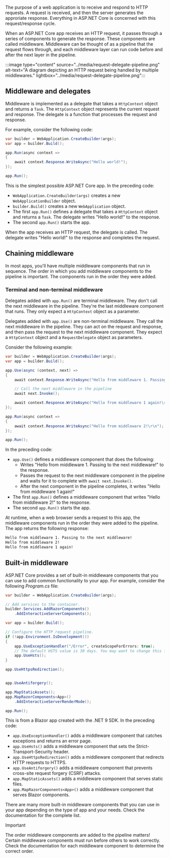 The purpose of a web application is to receive and respond to HTTP requests. A request is received, and then the server generates the approriate response. Everything in ASP.NET Core is concerned with this request/response cycle.

When an ASP.NET Core app receives an HTTP request, it passes through a series of components to generate the response. These components are called middleware.  Middleware can be thought of as a pipeline that the request flows through, and each middleware layer can run code before and after the next layer in the pipeline.

:::image type="content" source="../media/request-delegate-pipeline.png" alt-text="A diagram depicting an HTTP request being handled by multiple middlewares."  lightbox="../media/request-delegate-pipeline.png":::

## Middleware and delegates

Middleware is implemented as a delegate that takes a `HttpContext` object and returns a `Task`. The `HttpContext` object represents the current request and response. The delegate is a function that processes the request and response.

For example, consider the following code:

```csharp
var builder = WebApplication.CreateBuilder(args);
var app = builder.Build();

app.Run(async context =>
{
    await context.Response.WriteAsync("Hello world!");
});

app.Run();
```

This is the simplest possible ASP.NET Core app. In the preceding code:

- `WebApplication.CreateBuilder(args)` creates a new `WebApplicationBuilder` object.
- `builder.Build()` creates a new `WebApplication` object.
- The first `app.Run()` defines a delegate that takes a `HttpContext` object and returns a `Task`. The delegate writes "Hello world!" to the response.
- The second `app.Run()` starts the app.

When the app receives an HTTP request, the delegate is called. The delegate writes "Hello world!" to the response and completes the request.

## Chaining middleware

In most apps, you'll have multiple middleware components that run in sequence. The order in which you add middleware components to the pipeline is important. The components run in the order they were added.

### Terminal and non-terminal middleware

Delegates added with `app.Run()` are terminal middleware. They don't call the next middleware in the pipeline. They're the last middleware component that runs. They only expect a `HttpContext` object as a parameter.

Delegates added with `app.Use()` are non-terminal middleware. They call the next middleware in the pipeline. They can act on the request and response, and then pass the request to the next middleware component. They expect a `HttpContext` object and a `RequestDelegate` object as parameters.

Consider the following example:

```csharp
var builder = WebApplication.CreateBuilder(args);
var app = builder.Build();

app.Use(async (context, next) =>
{
    await context.Response.WriteAsync("Hello from middleware 1. Passing to the next middleware!\r\n");

    // Call the next middleware in the pipeline
    await next.Invoke();

    await context.Response.WriteAsync("Hello from middleware 1 again!\r\n");
});

app.Run(async context =>
{
    await context.Response.WriteAsync("Hello from middleware 2!\r\n");
});

app.Run();
```

In the preceding code:

- `app.Use()` defines a middleware component that does the following:
    - Writes "Hello from middleware 1. Passing to the next middleware!" to the response.
    - Passes the request to the next middleware component in the pipeline and waits for it to complete with `await next.Invoke()`.
    - After the next component in the pipeline completes, it writes "Hello from middleware 1 again!"
- The first `app.Run()` defines a middleware component that writes "Hello from middleware 2!" to the response.
- The second `app.Run()` starts the app.

At runtime, when a web browser sends a request to this app, the middleware components run in the order they were added to the pipeline. The app returns the following response:

```md
Hello from middleware 1. Passing to the next middleware!
Hello from middleware 2!
Hello from middleware 1 again!
```

## Built-in middleware

ASP.NET Core provides a set of built-in middleware components that you can use to add common functionality to your app. For example, consider the following *Program.cs* file:

```csharp
var builder = WebApplication.CreateBuilder(args);

// Add services to the container.
builder.Services.AddRazorComponents()
    .AddInteractiveServerComponents();

var app = builder.Build();

// Configure the HTTP request pipeline.
if (!app.Environment.IsDevelopment())
{
    app.UseExceptionHandler("/Error", createScopeForErrors: true);
    // The default HSTS value is 30 days. You may want to change this for production scenarios, see https://aka.ms/aspnetcore-hsts.
    app.UseHsts();
}

app.UseHttpsRedirection();


app.UseAntiforgery();

app.MapStaticAssets();
app.MapRazorComponents<App>()
    .AddInteractiveServerRenderMode();

app.Run();
```

This is from a Blazor app created with the .NET 9 SDK. In the preceding code:

- `app.UseExceptionHandler()` adds a middleware component that catches exceptions and returns an error page.
- `app.UseHsts()` adds a middleware component that sets the Strict-Transport-Security header.
- `app.UseHttpsRedirection()` adds a middleware component that redirects HTTP requests to HTTPS.
- `app.UseAntiforgery()` adds a middleware component that prevents cross-site request forgery (CSRF) attacks.
- `app.MapStaticAssets()` adds a middleware component that serves static files.
- `app.MapRazorComponents<App>()` adds a middleware component that serves Blazor components.

There are many more built-in middleware components that you can use in your app depending on the type of app and your needs. Check the documentation for the complete list.

> [!IMPORTANT]
> The order middleware components are added to the pipeline matters! Certain middleware components must run before others to work correctly. Check the documentation for each middleware component to determine the correct order.
